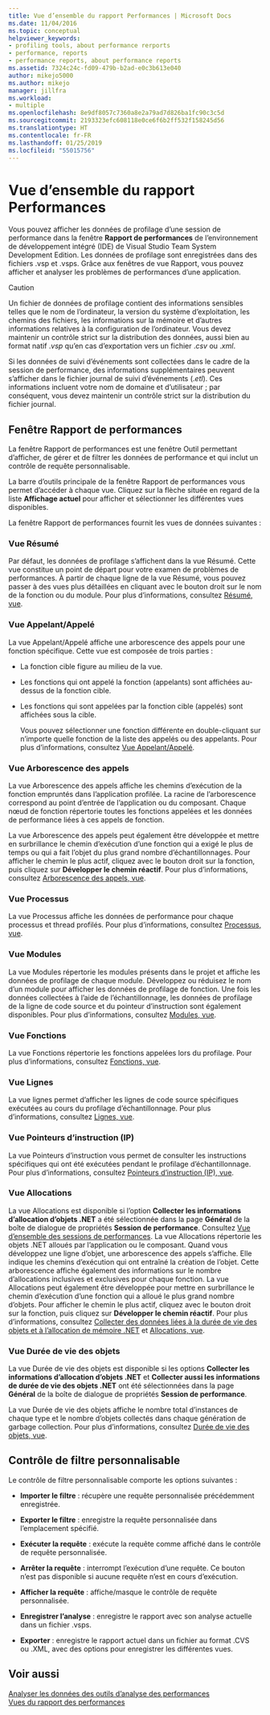 ```yaml
---
title: Vue d’ensemble du rapport Performances | Microsoft Docs
ms.date: 11/04/2016
ms.topic: conceptual
helpviewer_keywords:
- profiling tools, about performance rerports
- performance, reports
- performance reports, about performance reports
ms.assetid: 7324c24c-fd09-479b-b2ad-e0c3b613e040
author: mikejo5000
ms.author: mikejo
manager: jillfra
ms.workload:
- multiple
ms.openlocfilehash: 8e9df8057c7360a8e2a79ad7d826ba1fc90c3c5d
ms.sourcegitcommit: 2193323efc608118e0ce6f6b2ff532f158245d56
ms.translationtype: HT
ms.contentlocale: fr-FR
ms.lasthandoff: 01/25/2019
ms.locfileid: "55015756"
---
```

# <a name="performance-report-overview"></a>Vue d’ensemble du rapport Performances
Vous pouvez afficher les données de profilage d’une session de performance dans la fenêtre **Rapport de performances** de l’environnement de développement intégré (IDE) de Visual Studio Team System Development Edition. Les données de profilage sont enregistrées dans des fichiers .vsp et .vsps. Grâce aux fenêtres de vue Rapport, vous pouvez afficher et analyser les problèmes de performances d’une application.  
  
> [!CAUTION]
>  Un fichier de données de profilage contient des informations sensibles telles que le nom de l’ordinateur, la version du système d’exploitation, les chemins des fichiers, les informations sur la mémoire et d’autres informations relatives à la configuration de l’ordinateur. Vous devez maintenir un contrôle strict sur la distribution des données, aussi bien au format natif .*vsp* qu’en cas d’exportation vers un fichier .*csv* ou .*xml*.  
>   
>  Si les données de suivi d’événements sont collectées dans le cadre de la session de performance, des informations supplémentaires peuvent s’afficher dans le fichier journal de suivi d’événements (.*etl*). Ces informations incluent votre nom de domaine et d’utilisateur ; par conséquent, vous devez maintenir un contrôle strict sur la distribution du fichier journal.  
  
## <a name="performance-report-window"></a>Fenêtre Rapport de performances  
 La fenêtre Rapport de performances est une fenêtre Outil permettant d’afficher, de gérer et de filtrer les données de performance et qui inclut un contrôle de requête personnalisable.  
  
 La barre d’outils principale de la fenêtre Rapport de performances vous permet d’accéder à chaque vue. Cliquez sur la flèche située en regard de la liste **Affichage actuel** pour afficher et sélectionner les différentes vues disponibles.  
  
 La fenêtre Rapport de performances fournit les vues de données suivantes :  
  
### <a name="summary-view"></a>Vue Résumé  
 Par défaut, les données de profilage s’affichent dans la vue Résumé. Cette vue constitue un point de départ pour votre examen de problèmes de performances. À partir de chaque ligne de la vue Résumé, vous pouvez passer à des vues plus détaillées en cliquant avec le bouton droit sur le nom de la fonction ou du module. Pour plus d’informations, consultez [Résumé, vue](../profiling/summary-view.md).  
  
### <a name="callercallee-view"></a>Vue Appelant/Appelé  
 La vue Appelant/Appelé affiche une arborescence des appels pour une fonction spécifique. Cette vue est composée de trois parties :  
  
- La fonction cible figure au milieu de la vue.  
  
- Les fonctions qui ont appelé la fonction (appelants) sont affichées au-dessus de la fonction cible.  
  
- Les fonctions qui sont appelées par la fonction cible (appelés) sont affichées sous la cible.  
  
  Vous pouvez sélectionner une fonction différente en double-cliquant sur n’importe quelle fonction de la liste des appelés ou des appelants. Pour plus d’informations, consultez [Vue Appelant/Appelé](../profiling/caller-callee-view.md).  
  
### <a name="call-tree-view"></a>Vue Arborescence des appels  
 La vue Arborescence des appels affiche les chemins d’exécution de la fonction empruntés dans l’application profilée. La racine de l’arborescence correspond au point d’entrée de l’application ou du composant. Chaque nœud de fonction répertorie toutes les fonctions appelées et les données de performance liées à ces appels de fonction.  
  
 La vue Arborescence des appels peut également être développée et mettre en surbrillance le chemin d’exécution d’une fonction qui a exigé le plus de temps ou qui a fait l’objet du plus grand nombre d’échantillonnages. Pour afficher le chemin le plus actif, cliquez avec le bouton droit sur la fonction, puis cliquez sur **Développer le chemin réactif**. Pour plus d’informations, consultez [Arborescence des appels, vue](../profiling/call-tree-view.md).  
  
### <a name="process-view"></a>Vue Processus  
 La vue Processus affiche les données de performance pour chaque processus et thread profilés. Pour plus d’informations, consultez [Processus, vue](../profiling/process-view.md).  
  
### <a name="modules-view"></a>Vue Modules  
 La vue Modules répertorie les modules présents dans le projet et affiche les données de profilage de chaque module. Développez ou réduisez le nom d’un module pour afficher les données de profilage de fonction. Une fois les données collectées à l’aide de l’échantillonnage, les données de profilage de la ligne de code source et du pointeur d’instruction sont également disponibles. Pour plus d’informations, consultez [Modules, vue](../profiling/modules-view.md).  
  
### <a name="functions-view"></a>Vue Fonctions  
 La vue Fonctions répertorie les fonctions appelées lors du profilage. Pour plus d’informations, consultez [Fonctions, vue](../profiling/functions-view.md).  
  
### <a name="line-view"></a>Vue Lignes  
 La vue lignes permet d’afficher les lignes de code source spécifiques exécutées au cours du profilage d’échantillonnage. Pour plus d’informations, consultez [Lignes, vue](../profiling/lines-view.md).  
  
### <a name="instruction-pointer-ip-view"></a>Vue Pointeurs d’instruction (IP)  
 La vue Pointeurs d’instruction vous permet de consulter les instructions spécifiques qui ont été exécutées pendant le profilage d’échantillonnage. Pour plus d’informations, consultez [Pointeurs d’instruction (IP), vue](../profiling/instruction-pointers-ips-view.md).  
  
### <a name="allocation-view"></a>Vue Allocations  
 La vue Allocations est disponible si l’option **Collecter les informations d’allocation d’objets .NET** a été sélectionnée dans la page **Général** de la boîte de dialogue de propriétés **Session de performance**. Consultez [Vue d’ensemble des sessions de performances](../profiling/performance-session-overview.md). La vue Allocations répertorie les objets .NET alloués par l’application ou le composant. Quand vous développez une ligne d’objet, une arborescence des appels s’affiche. Elle indique les chemins d’exécution qui ont entraîné la création de l’objet. Cette arborescence affiche également des informations sur le nombre d’allocations inclusives et exclusives pour chaque fonction. La vue Allocations peut également être développée pour mettre en surbrillance le chemin d’exécution d’une fonction qui a alloué le plus grand nombre d’objets. Pour afficher le chemin le plus actif, cliquez avec le bouton droit sur la fonction, puis cliquez sur **Développer le chemin réactif**. Pour plus d’informations, consultez [Collecter des données liées à la durée de vie des objets et à l’allocation de mémoire .NET](../profiling/collecting-dotnet-memory-allocation-and-lifetime-data.md) et [Allocations, vue](../profiling/dotnet-memory-allocations-view.md).  
  
### <a name="objects-lifetime-view"></a>Vue Durée de vie des objets  
 La vue Durée de vie des objets est disponible si les options **Collecter les informations d’allocation d’objets .NET** et **Collecter aussi les informations de durée de vie des objets .NET** ont été sélectionnées dans la page **Général** de la boîte de dialogue de propriétés **Session de performance**.  
  
 La vue Durée de vie des objets affiche le nombre total d’instances de chaque type et le nombre d’objets collectés dans chaque génération de garbage collection. Pour plus d’informations, consultez [Durée de vie des objets, vue](../profiling/object-lifetime-view.md).  
  
## <a name="customizable-filter-control"></a>Contrôle de filtre personnalisable  
 Le contrôle de filtre personnalisable comporte les options suivantes :  
  
-   **Importer le filtre** : récupère une requête personnalisée précédemment enregistrée.  
  
-   **Exporter le filtre** : enregistre la requête personnalisée dans l’emplacement spécifié.  
  
-   **Exécuter la requête** : exécute la requête comme affiché dans le contrôle de requête personnalisée.  
  
-   **Arrêter la requête** : interrompt l’exécution d’une requête. Ce bouton n’est pas disponible si aucune requête n’est en cours d’exécution.  
  
-   **Afficher la requête** : affiche/masque le contrôle de requête personnalisée.  
  
-   **Enregistrer l’analyse** : enregistre le rapport avec son analyse actuelle dans un fichier .vsps.  
  
-   **Exporter** : enregistre le rapport actuel dans un fichier au format .CVS ou .XML, avec des options pour enregistrer les différentes vues.  
  
## <a name="see-also"></a>Voir aussi  
 [Analyser les données des outils d’analyse des performances](../profiling/analyzing-performance-tools-data.md)   
 [Vues du rapport des performances](../profiling/performance-report-views.md)